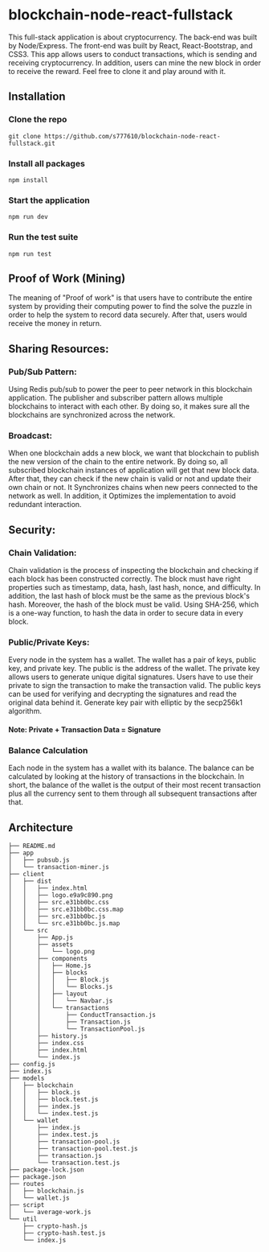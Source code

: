 # blockchain-node-react-fullstack
This full-stack application is about cryptocurrency. The back-end was built by Node/Express. The front-end was built by React, React-Bootstrap, and CSS3. This app allows users to conduct transactions, which is sending and receiving cryptocurrency. In addition, users can mine the new block in order to receive the reward. Feel free to clone it and play around with it.


## Installation
### Clone the repo
```
git clone https://github.com/s777610/blockchain-node-react-fullstack.git
```

### Install all packages
```
npm install
```

### Start the application
```
npm run dev
```

### Run the test suite
```
npm run test
```

  
  



## Proof of Work (Mining)
The meaning of "Proof of work" is that users have to contribute the entire system by providing their computing power to find the solve the puzzle in order to help the system to record data securely. After that, users would receive the money in return.

  
  

## Sharing Resources: 
### Pub/Sub Pattern:
Using Redis pub/sub to power the peer to peer network in this blockchain application. The publisher and subscriber pattern allows multiple blockchains to interact with each other. By doing so, it makes sure all the blockchains are synchronized across the network.

### Broadcast: 
When one blockchain adds a new block, we want that blockchain to publish the new version of the chain to the entire network. By doing so, all subscribed blockchain instances of application will get that new block data. After that, they can check if the new chain is valid or not and update their own chain or not. It Synchronizes chains when new peers connected to the network as well. In addition, it Optimizes the implementation to avoid redundant interaction.

  
  

## Security:
### Chain Validation:
Chain validation is the process of inspecting the blockchain and checking if each block has been constructed correctly. The block must have right properties such as timestamp, data, hash, last hash, nonce, and difficulty. In addition, the last hash of block must be the same as the previous block's hash. Moreover, the hash of the block must be valid. Using SHA-256, which is a one-way function, to hash the data in order to secure data in every block.

### Public/Private Keys:
Every node in the system has a wallet. The wallet has a pair of keys, public key, and private key. The public is the address of the wallet. The private key allows users to generate unique digital signatures. Users have to use their private to sign the transaction to make the transaction valid. The public keys can be used for verifying and decrypting the signatures and read the original data behind it. Generate key pair with elliptic by the secp256k1 algorithm.
#### Note: Private + Transaction Data = Signature

### Balance Calculation
Each node in the system has a wallet with its balance. The balance can be calculated by looking at the history of transactions in the blockchain. In short, the balance of the wallet is the output of their most recent transaction plus all the currency sent to them through all subsequent transactions after that.

  
  


## Architecture
```
├── README.md
├── app
│   ├── pubsub.js
│   └── transaction-miner.js
├── client
│   ├── dist
│   │   ├── index.html
│   │   ├── logo.e9a9c890.png
│   │   ├── src.e31bb0bc.css
│   │   ├── src.e31bb0bc.css.map
│   │   ├── src.e31bb0bc.js
│   │   └── src.e31bb0bc.js.map
│   └── src
│       ├── App.js
│       ├── assets
│       │   └── logo.png
│       ├── components
│       │   ├── Home.js
│       │   ├── blocks
│       │   │   ├── Block.js
│       │   │   └── Blocks.js
│       │   ├── layout
│       │   │   └── Navbar.js
│       │   └── transactions
│       │       ├── ConductTransaction.js
│       │       ├── Transaction.js
│       │       └── TransactionPool.js
│       ├── history.js
│       ├── index.css
│       ├── index.html
│       └── index.js
├── config.js
├── index.js
├── models
│   ├── blockchain
│   │   ├── block.js
│   │   ├── block.test.js
│   │   ├── index.js
│   │   └── index.test.js
│   └── wallet
│       ├── index.js
│       ├── index.test.js
│       ├── transaction-pool.js
│       ├── transaction-pool.test.js
│       ├── transaction.js
│       └── transaction.test.js
├── package-lock.json
├── package.json
├── routes
│   ├── blockchain.js
│   └── wallet.js
├── script
│   └── average-work.js
└── util
    ├── crypto-hash.js
    ├── crypto-hash.test.js
    └── index.js
```

